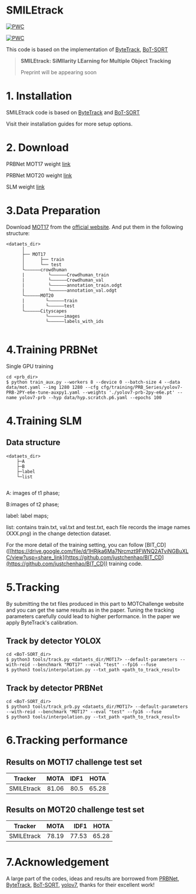 # SMILEtrack
[![PWC](https://img.shields.io/endpoint.svg?url=https://paperswithcode.com/badge/smiletrack-similarity-learning-for-multiple/multi-object-tracking-on-mot17)](https://paperswithcode.com/sota/multi-object-tracking-on-mot17?p=smiletrack-similarity-learning-for-multiple)

[![PWC](https://img.shields.io/endpoint.svg?url=https://paperswithcode.com/badge/smiletrack-similarity-learning-for-multiple/multi-object-tracking-on-mot20-1)](https://paperswithcode.com/sota/multi-object-tracking-on-mot20-1?p=smiletrack-similarity-learning-for-multiple)

This code is based on the implementation of [ByteTrack](https://github.com/ifzhang/ByteTrack), [BoT-SORT](https://github.com/NirAharon/BoT-SORT#bot-sort)

> **SMILEtrack: SiMIlarity LEarning for Multiple Object Tracking**
> 
> Preprint will be appearing soon

# 1. Installation

SMILEtrack code is based on [ByteTrack](https://github.com/ifzhang/ByteTrack) and [BoT-SORT](https://github.com/NirAharon/BoT-SORT#bot-sort)

Visit their installation guides for more setup options.

# 2. Download
PRBNet MOT17 weight [link](https://drive.google.com/file/d/1HRjka6Ma7Nrcmzt9FWNQ2ATviNGBuXLC/view?usp=share_link)

PRBNet MOT20 weight [link](https://drive.google.com/file/d/1KyRJNgfApv3m7cHdW7Ekt87pxrs_3ozu/view?usp=share_link)

SLM weight [link](https://drive.google.com/file/d/1RDuVo7jYBkyBR4ngnBaVQUtHL8nAaGaL/view?usp=share_link)

# 3.Data Preparation
Download [MOT17](https://motchallenge.net/data/MOT17/) from the [official website](https://motchallenge.net/). And put them in the following structure:
```
<dataets_dir>
      │
      ├── MOT17
      │      ├── train
      │      └── test    
      └——————crowdhuman
      |         └——————Crowdhuman_train
      |         └——————Crowdhuman_val
      |         └——————annotation_train.odgt
      |         └——————annotation_val.odgt
      └——————MOT20
      |        └——————train       
      |        └——————test
      └——————Cityscapes
               └——————images
               └——————labels_with_ids
    

```
# 4.Training PRBNet
Single GPU training
```
cd <prb_dir>
$ python train_aux.py --workers 8 --device 0 --batch-size 4 --data data/mot.yaml --img 1280 1280 --cfg cfg/training/PRB_Series/yolov7-PRB-2PY-e6e-tune-auxpy1.yaml --weights './yolov7-prb-2py-e6e.pt' --name yolov7-prb --hyp data/hyp.scratch.p6.yaml --epochs 100
```
# 4.Training SLM
## Data structure
```
<dataets_dir>
    ├─A
    ├─B
    ├─label
    └─list
    
```
A: images of t1 phase;

B:images of t2 phase;

label: label maps;

list: contains train.txt, val.txt and test.txt, each file records the image names (XXX.png) in the change detection dataset.

For the more detail of the training setting, you can follow [BIT_CD]([[https://drive.google.com/file/d/1HRjka6Ma7Nrcmzt9FWNQ2ATviNGBuXLC/view?usp=share_link](https://github.com/justchenhao/BIT_CD](https://github.com/justchenhao/BIT_CD)) training code.
 
# 5.Tracking

By submitting the txt files produced in this part to MOTChallenge website and you can get the same results as in the paper.
Tuning the tracking parameters carefully could lead to higher performance. In the paper we apply ByteTrack's calibration.

## Track by detector YOLOX
```
cd <BoT-SORT_dir>
$ python3 tools/track.py <dataets_dir/MOT17> --default-parameters --with-reid --benchmark "MOT17" --eval "test" --fp16 --fuse
$ python3 tools/interpolation.py --txt_path <path_to_track_result>
```
## Track by detector PRBNet
```
cd <BoT-SORT_dir>
$ python3 tools/track_prb.py <dataets_dir/MOT17> --default-parameters --with-reid --benchmark "MOT17" --eval "test" --fp16 --fuse
$ python3 tools/interpolation.py --txt_path <path_to_track_result>
```
# 6.Tracking performance
## Results on MOT17 challenge test set
| Tracker | MOTA | IDF1 | HOTA |
|-------|:-----:|------:|------:|
| SMILEtrack |  81.06  |   80.5 |   65.28    |


## Results on MOT20 challenge test set
| Tracker | MOTA | IDF1 | HOTA |
|-------|:-----:|------:|------:|
| SMILEtrack |  78.19  |   77.53 |   65.28    |

# 7.Acknowledgement
A large part of the codes, ideas and results are borrowed from [PRBNet](https://github.com/pingyang1117/PRBNet_PyTorch), [ByteTrack](https://github.com/ifzhang/ByteTrack), [BoT-SORT](https://github.com/NirAharon/BoT-SORT#bot-sort), [yolov7](https://github.com/WongKinYiu/yolov7), thanks for their excellent work!

